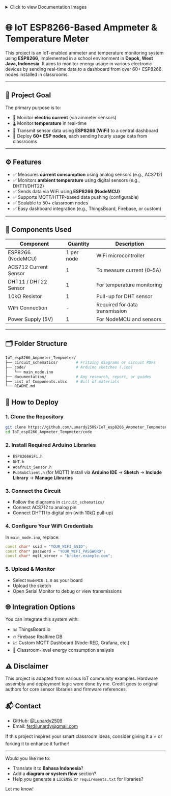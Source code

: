 <details>
<summary>Click to view Documentation Images</summary>

| | | |
|---|---|---|
| ![1](https://github.com/Lunardy2509/IoT_esp8266_Ampmeter_Tempmeter/blob/main/documentation/IMG-20240329-WA0028.jpg) | ![2](https://github.com/Lunardy2509/IoT_esp8266_Ampmeter_Tempmeter/blob/main/documentation/IMG-20240329-WA0024.jpg) | ![3](https://github.com/Lunardy2509/IoT_esp8266_Ampmeter_Tempmeter/blob/main/documentation/IMG-20240329-WA0029.jpg) |

</details>

# 🌐 IoT ESP8266-Based Ampmeter & Temperature Meter

This project is an IoT-enabled ammeter and temperature monitoring system using **ESP8266**, implemented in a school environment in **Depok, West Java, Indonesia**. It aims to monitor energy usage in various electronic devices by sending real-time data to a dashboard from over 60+ ESP8266 nodes installed in classrooms.

---

## 🧭 Project Goal

The primary purpose is to:

- 📡 Monitor **electric current** (via ammeter sensors)
- 🌡️ Monitor **temperature** in real-time
- 🧠 Transmit sensor data using **ESP8266 (WiFi)** to a central dashboard
- 🏫 Deploy **60+ ESP nodes**, each sending hourly usage data from classrooms

---

## ⚙️ Features

- ✅ Measures **current consumption** using analog sensors (e.g., ACS712)
- ✅ Monitors **ambient temperature** using digital sensors (e.g., DHT11/DHT22)
- ✅ Sends data via WiFi using **ESP8266 (NodeMCU)**
- ✅ Supports MQTT/HTTP-based data pushing (configurable)
- ✅ Scalable to 50+ classroom nodes
- ✅ Easy dashboard integration (e.g., ThingsBoard, Firebase, or custom)

---

## 🧰 Components Used

| Component               | Quantity | Description                            |
|------------------------|----------|----------------------------------------|
| ESP8266 (NodeMCU)      | 1 per node | WiFi microcontroller                   |
| ACS712 Current Sensor  | 1        | To measure current (0–5A)              |
| DHT11 / DHT22 Sensor   | 1        | For temperature monitoring             |
| 10kΩ Resistor          | 1        | Pull-up for DHT sensor                 |
| WiFi Connection        | -        | Required for data transmission         |
| Power Supply (5V)      | 1        | For NodeMCU and sensors                |

---

## 🗂️ Folder Structure

```bash
IoT_esp8266_Ampmeter_Tempmeter/
├── circuit_schematics/        # Fritzing diagrams or circuit PDFs
├── code/                      # Arduino sketches (.ino)
│   └── main_node.ino
├── documentation/             # Any research, report, or guides
├── List of Components.xlsx    # Bill of materials
└── README.md
```

## 🚀 How to Deploy
### 1. Clone the Repository
```bash
git clone https://github.com/Lunardy2509/IoT_esp8266_Ampmeter_Tempmeter.git
cd IoT_esp8266_Ampmeter_Tempmeter/code
```

### 2. Install Required Arduino Libraries
- `ESP8266WiFi.h`
- `DHT.h`
- `Adafruit_Sensor.h`
- `PubSubClient.h` (for MQTT)
Install via **Arduino IDE** → **Sketch** → **Include Library** → **Manage Libraries**

### 3. Connect the Circuit
- Follow the diagrams in `circuit_schematics/`
- Connect ACS712 to analog pin
- Connect DHT11 to digital pin (with 10kΩ pull-up)

### 4. Configure Your WiFi Credentials
In `main_node.ino`, replace:
```cpp
const char* ssid = "YOUR_WIFI_SSID";
const char* password = "YOUR_WIFI_PASSWORD";
const char* mqtt_server = "broker.example.com";
```

### 5. Upload & Monitor
- Select `NodeMCU 1.0` as your board
- Upload the sketch
- Open Serial Monitor to debug or view transmissions

## 🌐 Integration Options
You can integrate this system with:
- 📊 ThingsBoard.io
- 🔥 Firebase Realtime DB
- 📈 Custom MQTT Dashboard (Node-RED, Grafana, etc.)
- 🧪 Classroom-level energy consumption analysis

## ⚠️ Disclaimer
This project is adapted from various IoT community examples. Hardware assembly and deployment logic were done by me. Credit goes to original authors for core sensor libraries and firmware references.

## 📬 Contact
- GitHub: [@Lunardy2509](https://github.com/Lunardy2509)
- Email: ferdilunardy@gmail.com

If this project inspires your smart classroom ideas, consider giving it a ⭐️ or forking it to enhance it further!

---

Would you like me to:
- Translate it to **Bahasa Indonesia**?
- Add a **diagram or system flow** section?
- Help you generate a `LICENSE` or `requirements.txt` for libraries?

Let me know!
